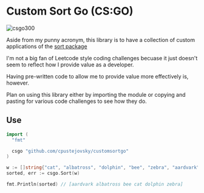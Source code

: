 # Custom Sort Go (CS:GO)
![csgo300](https://user-images.githubusercontent.com/24833119/201348534-631457b1-e7f5-40e9-8b27-595257cba912.png)

Aside from my punny acronym, this library is to have a collection of custom applications of the [sort package](https://golang.org/pkg/sort)

I'm not a big fan of Leetcode style coding challenges becuase it just doesn't seem to reflect how I provide value as a developer. 

Having pre-written code to allow me to provide value more effectively is, however.

Plan on using this library either by importing the module or copying and pasting for various code challenges to see how they do.

## Use

```go
import (
  "fmt"

  csgo "github.com/cpustejovsky/customsortgo"
)

w := []string{"cat", "albatross", "dolphin", "bee", "zebra", "aardvark"}
sorted, err := csgo.Sort(w)

fmt.Println(sorted) // [aardvark albatross bee cat dolphin zebra]
```
